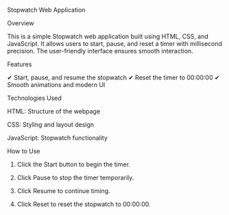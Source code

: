 Stopwatch Web Application

Overview

This is a simple Stopwatch web application built using HTML, CSS, and JavaScript. It allows users to start, pause, and reset a timer with millisecond precision. The user-friendly interface ensures smooth interaction.

Features

✔ Start, pause, and resume the stopwatch
✔ Reset the timer to 00:00:00
✔ Smooth animations and modern UI


Technologies Used

HTML: Structure of the webpage

CSS: Styling and layout design

JavaScript: Stopwatch functionality


How to Use

1. Click the Start button to begin the timer.


2. Click Pause to stop the timer temporarily.


3. Click Resume to continue timing.


4. Click Reset to reset the stopwatch to 00:00:00.
